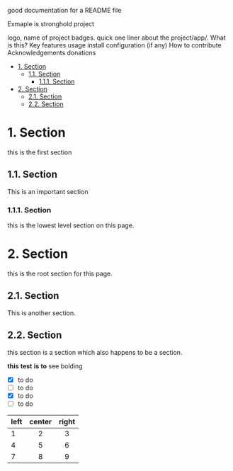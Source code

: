 good documentation for a README file

Exmaple is stronghold project

logo, name of project
badges.
quick one liner about the project/app/. What is this?
Key features
usage
install
configuration (if any)
How to contribute
Acknowledgements 
donations

- [1. Section](#1-section)
  - [1.1. Section](#11-section)
    - [1.1.1. Section](#111-section)
- [2. Section](#2-section)
  - [2.1. Section](#21-section)
  - [2.2. Section](#22-section)


# 1. Section
this is the first section
## 1.1. Section
 This is an important section
### 1.1.1. Section
this is the lowest level section on this page.

# 2. Section
this is the root section for this page.
## 2.1. Section 
This is another section.
## 2.2. Section
this section is a section which also happens to be a section.


**this**
**test**
**is** 
**to** see bolding  
- [x] to do  
- [ ] to do
- [x] to do
- [ ] to do

| left | center | right |
| :---- | :------: | :-----: |
| 1    | 2      | 3     |
| 4    | 5      | 6     |
| 7    | 8      | 9     |


